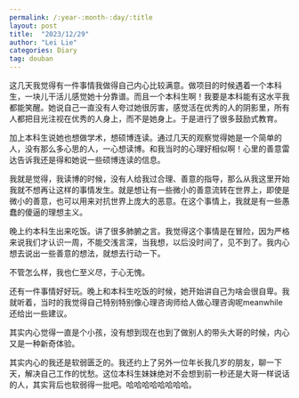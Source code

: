 ```yaml
---
permalink: /:year-:month-:day/:title
layout: post
title:  "2023/12/29"
author: "Lei Lie"
categories: Diary
tag: douban
---
```


这几天我觉得有一件事情我做得自己内心比较满意。做项目的时候遇着一个本科生，一块儿干活儿感觉她十分靠谱。而且一个本科生啊！我要是本科能有这水平我都能笑醒。她说自己一直没有人夸过她很厉害，感觉活在优秀的人的阴影里，所有人都把目光注视在优秀的人身上，而不是她身上。于是进行了很多鼓励式教育。

加上本科生说她也想做学术，想硕博连读。通过几天的观察觉得她是一个简单的人，没有那么多心思的人，一心想读博。和我当时的心理好相似啊！心里的善意雷达告诉我还是得和她说一些硕博连读的信息。

我就是觉得，我读博的时候，没有人给我过合理、善意的指导，那么从我这里开始我就不想再让这样的事情发生。就是想让有一些微小的善意流转在世界上，即使是微小的善意，也可以用来对抗世界上庞大的恶意。在这个事情上，我就是有一些愚蠢的傻逼的理想主义。

晚上约本科生出来吃饭。讲了很多肺腑之言。我觉得这个事情是在冒险，因为严格来说我们才认识一周，不能交浅言深，当我想，以后没时间了，见不到了。我内心想去说出一些善意的想法，就想去行动一下。

不管怎么样，我也仁至义尽，于心无愧。

还有一件事情好好玩。晚上和本科生吃饭的时候，她开始讲自己为啥会很自卑。我就听着，当时的我觉得自己特别特别像心理咨询师给人做心理咨询呢meanwhile还给出一些建议。

其实内心觉得一直是个小孩，没有想到现在也到了做别人的带头大哥的时候，内心又是一种新奇体验。

其实内心的我还是软弱匮乏的。我还约上了另外一位年长我几岁的朋友，聊一下天，解决自己工作的忧愁。这位本科生妹妹绝对不会想到前一秒还是大哥一样说话的人，其实背后也软弱得一批吧。哈哈哈哈哈哈哈哈。